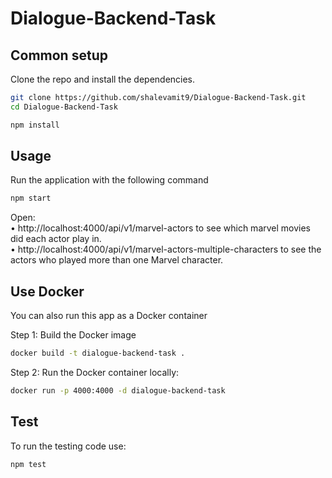 # Dialogue-Backend-Task

## Common setup

Clone the repo and install the dependencies.

```bash
git clone https://github.com/shalevamit9/Dialogue-Backend-Task.git
cd Dialogue-Backend-Task
```

```bash
npm install
```

## Usage
Run the application with the following command

```bash
npm start
```

Open:</br>
• http://localhost:4000/api/v1/marvel-actors to see which marvel movies did each actor play in.</br>
• http://localhost:4000/api/v1/marvel-actors-multiple-characters to see the actors who played more than one Marvel character.

## Use Docker
You can also run this app as a Docker container

Step 1: Build the Docker image

```bash
docker build -t dialogue-backend-task .
```

Step 2: Run the Docker container locally:

```bash
docker run -p 4000:4000 -d dialogue-backend-task
```

## Test
To run the testing code use:
```bash
npm test
```
